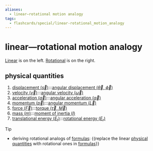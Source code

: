 ```yaml
---
aliases:
  - linear—rotational motion analogy
tags:
  - flashcards/special/linear-rotational_motion_analogy
---
```


# linear—rotational motion analogy

[Linear](linear%20motion.md) is on the left. [Rotational](rotation.md) is on the right.

## physical quantities

1. [displacement ($\vec{s}$)](../general/displacement%20(geometry).md):::[angular displacement ($\vec{\theta}$, $\vec{\phi}$)](../general/angular%20displacement.md) <!--SR:!2023-12-01,4,270!2023-12-01,4,270-->
2. [velocity ($\vec{v}$)](../general/velocity.md):::[angular velocity ($\vec{\omega}$)](../general/angular%20velocity.md) <!--SR:!2023-12-01,4,270!2023-12-01,4,270-->
3. [acceleration ($\vec{a}$)](../general/acceleration.md):::[angular acceleration ($\vec{\alpha}$)](../general/angular%20acceleration.md) <!--SR:!2023-12-01,4,270!2023-12-01,4,270-->
4. [momentum ($\vec{p}$)](../general/momentum.md):::[angular momentum ($\vec{L}$)](../general/angular%20momentum.md) <!--SR:!2023-12-01,4,270!2023-12-01,4,270-->
5. [force ($\vec{F}$)](../general/force.md):::[torque ($\vec{\tau}$, $\vec{M}$)](../general/torque.md) <!--SR:!2023-12-01,4,270!2023-12-01,4,270-->
6. [mass ($m$)](../general/mass.md):::[moment of inertia ($I$)](../general/moment%20of%20inertia.md) <!--SR:!2023-12-01,4,270!2023-12-01,4,270-->
7. [translational energy ($E_t$)](../general/kinetic%20energy.md):::[rotational energy ($E_r$)](../general/rotational%20energy.md) <!--SR:!2023-12-01,4,270!2023-12-01,4,270-->

> [!tip]
>
> - deriving rotational analogs of [formulas](../general/formula.md): {{replace the linear [physical quantities](#physical%20quantities) with rotational ones in [formulas](../general/formula.md)}} <!--SR:!2023-12-01,4,270-->
